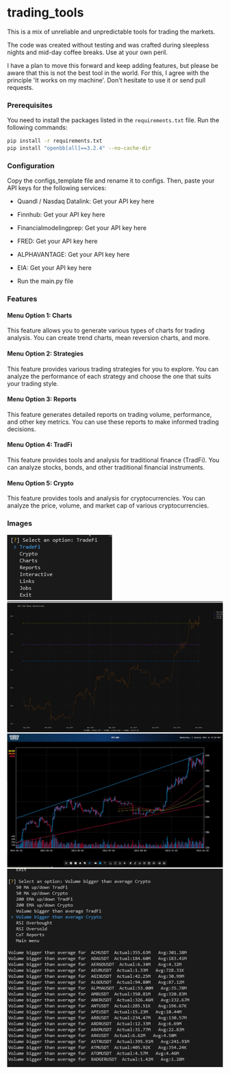 
# trading_tools

This is a mix of unreliable and unpredictable tools for trading the markets.

The code was created without testing and was crafted during sleepless nights and mid-day coffee breaks.
Use at your own peril.

I have a plan to move this forward and keep adding features, but please be aware that this is not the best tool in the world.
For this, I agree with the principle 'It works on my machine'. Don't hesitate to use it or send pull requests.

### Prerequisites

You need to install the packages listed in the `requirements.txt` file. Run the following commands:

```bash
pip install -r requirements.txt
pip install "openbb[all]==3.2.4" --no-cache-dir
```
  

### Configuration
Copy the configs_template file and rename it to configs. Then, paste your API keys for the following services:

- Quandl / Nasdaq Datalink: Get your API key here
- Finnhub: Get your API key here
- Financialmodelingprep: Get your API key here
- FRED: Get your API key here
- ALPHAVANTAGE: Get your API key here
- EIA: Get your API key here
  
- Run the main.py file 


### Features

#### Menu Option 1: Charts
This feature allows you to generate various types of charts for trading analysis. You can create trend charts, mean reversion charts, and more.

#### Menu Option 2: Strategies
This feature provides various trading strategies for you to explore. You can analyze the performance of each strategy and choose the one that suits your trading style.

#### Menu Option 3: Reports
This feature generates detailed reports on trading volume, performance, and other key metrics. You can use these reports to make informed trading decisions.

#### Menu Option 4: TradFi
This feature provides tools and analysis for traditional finance (TradFi). You can analyze stocks, bonds, and other traditional financial instruments.

#### Menu Option 5: Crypto
This feature provides tools and analysis for cryptocurrencies. You can analyze the price, volume, and market cap of various cryptocurrencies.


### Images

![Alt text](https://github.com/tiagolvsantos/trading_tools/blob/main/assets/menu.jpg?raw=true)
![Alt text](https://github.com/tiagolvsantos/trading_tools/blob/main/assets/chart_mean_reversions.jpg?raw=true)
![Alt text](https://github.com/tiagolvsantos/trading_tools/blob/main/assets/chart_trend.jpg?raw=true)
![Alt text](https://github.com/tiagolvsantos/trading_tools/blob/main/assets/report_volume.jpg?raw=true)